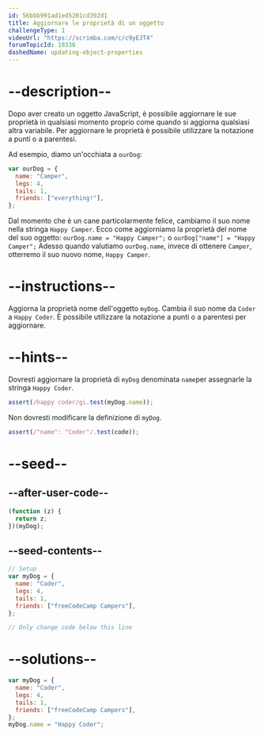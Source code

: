 ```yaml
---
id: 56bbb991ad1ed5201cd392d1
title: Aggiornare le proprietà di un oggetto
challengeType: 1
videoUrl: "https://scrimba.com/c/c9yEJT4"
forumTopicId: 18336
dashedName: updating-object-properties
---
```


# --description--

Dopo aver creato un oggetto JavaScript, è possibile aggiornare le sue proprietà in qualsiasi momento proprio come quando si aggiorna qualsiasi altra variabile. Per aggiornare le proprietà è possibile utilizzare la notazione a punti o a parentesi.

Ad esempio, diamo un'occhiata a `ourDog`:

```js
var ourDog = {
  name: "Camper",
  legs: 4,
  tails: 1,
  friends: ["everything!"],
};
```

Dal momento che è un cane particolarmente felice, cambiamo il suo nome nella stringa `Happy Camper`. Ecco come aggiorniamo la proprietà del nome del suo oggetto: `ourDog.name = "Happy Camper";` o `ourDog["name"] = "Happy Camper";` Adesso quando valutiamo `ourDog.name`, invece di ottenere `Camper`, otterremo il suo nuovo nome, `Happy Camper`.

# --instructions--

Aggiorna la proprietà nome dell'oggetto `myDog`. Cambia il suo nome da `Coder` a `Happy Coder`. È possibile utilizzare la notazione a punti o a parentesi per aggiornare.

# --hints--

Dovresti aggiornare la proprietà di `myDog` denominata `name`per assegnarle la stringa `Happy Coder`.

```js
assert(/happy coder/gi.test(myDog.name));
```

Non dovresti modificare la definizione di `myDog`.

```js
assert(/"name": "Coder"/.test(code));
```

# --seed--

## --after-user-code--

```js
(function (z) {
  return z;
})(myDog);
```

## --seed-contents--

```js
// Setup
var myDog = {
  name: "Coder",
  legs: 4,
  tails: 1,
  friends: ["freeCodeCamp Campers"],
};

// Only change code below this line
```

# --solutions--

```js
var myDog = {
  name: "Coder",
  legs: 4,
  tails: 1,
  friends: ["freeCodeCamp Campers"],
};
myDog.name = "Happy Coder";
```
